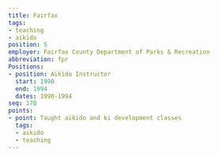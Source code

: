 ```yaml
---
title: Fairfax
tags:
- teaching
- aikido
position: 5
employer: Fairfax County Department of Parks & Recreation
abbreviation: fpr
Positions:
- position: Aikido Instructor
  start: 1990
  end: 1994
  dates: 1990-1994
seq: 170
points:
- point: Taught aikido and ki development classes
  tags:
  - aikido
  - teaching
---
```


